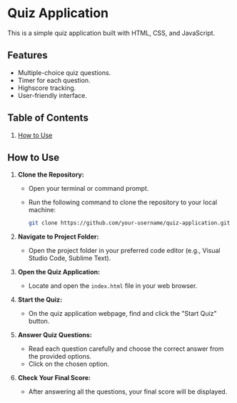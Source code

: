 # Quiz Application

This is a simple quiz application built with HTML, CSS, and JavaScript.

## Features

- Multiple-choice quiz questions.
- Timer for each question.
- Highscore tracking.
- User-friendly interface.

## Table of Contents

1. [How to Use](#how-to-use)

## How to Use

1. **Clone the Repository:**
   - Open your terminal or command prompt.
   - Run the following command to clone the repository to your local machine:

     ```bash
     git clone https://github.com/your-username/quiz-application.git
     ```

2. **Navigate to Project Folder:**
   - Open the project folder in your preferred code editor (e.g., Visual Studio Code, Sublime Text).

3. **Open the Quiz Application:**
   - Locate and open the `index.html` file in your web browser.

4. **Start the Quiz:**
   - On the quiz application webpage, find and click the "Start Quiz" button.

5. **Answer Quiz Questions:**
   - Read each question carefully and choose the correct answer from the provided options.
   - Click on the chosen option.

6. **Check Your Final Score:**
   - After answering all the questions, your final score will be displayed.
